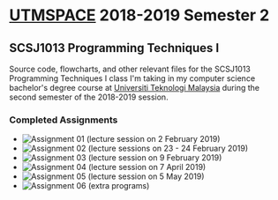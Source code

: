 # [UTMSPACE](https://www4.utmspace.edu.my/) 2018-2019 Semester 2 
## SCSJ1013 Programming Techniques I
Source code, flowcharts, and other relevant files for the SCSJ1013 Programming Techniques I class I'm taking in my computer science bachelor's degree course at [Universiti Teknologi Malaysia](http://www.utm.my/) during the second semester of the 2018-2019 session.

### Completed Assignments
* ![Assignment 01](/assignment_01/) (lecture session on 2 February 2019)
* ![Assignment 02](/assignment_02/) (lecture sessions on 23 - 24 February 2019)
* ![Assignment 03](/assignment_03/) (lecture session on 9 February 2019)
* ![Assignment 04](/assignment_04/) (lecture session on 7 April 2019)
* ![Assignment 05](/assignment_05/) (lecture session on 5 May 2019)
* ![Assignment 06](/assignment_06_extra_programs/) (extra programs)
